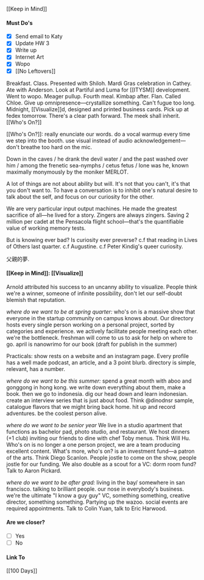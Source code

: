 [[Keep in Mind]]
#### Must Do's

- [x] Send email to Katy
- [x] Update HW 3
- [x] Write up
- [x] Internet Art
- [x] Wopo
- [x] [[No Leftovers]]

Breakfast. Class. Presented with Shiloh. Mardi Gras celebration in Cathey. Ate with Anderson. Look at Partiful and Luma for [[ITYSM]] development. Went to wopo. Meager pullup. Fourth meal. Kimbap after. Flan. Called Chloe. Give up omnipresence—crystallize something. Can't fugue too long. Midnight, [[Visualize]]d, designed and printed business cards.  Pick up at fedex tomorrow. There's a clear path forward. The meek shall inherit. [[Who's On?]]

[[Who's On?]]: really enunciate our words. do a vocal warmup every time we step into the booth. use visual instead of audio acknowledgement—don't breathe too hard on the mic.

Down in the caves / he drank the devil water / and the past washed over him / among the frenetic sea-nymphs / cetus fetus / lone was he, known maximally monymously by the moniker MERLOT.

A lot of things are not about ability but will. It's not that you can't, it's that you don't want to. To have a conversation is to inhibit one's natural desire to talk about the self, and focus on our curiosity for the other. 

We are very particular input output machines.
He made the greatest sacrifice of all—he lived for a story. 
Zingers are always zingers. Saving 2 million per cadet at the Pensacola flight school—that's the quantifiable value of working memory tests.

But is knowing ever bad? Is curiosity ever preverse? c.f that reading in Lives of Others last quarter. c.f Augustine. c.f Peter Kindig's queer curiosity.

父親的夢.

####  [[Keep in Mind]]:  [[Visualize]]
Arnold attributed his success to an uncanny ability to visualize.
People think we're a winner, someone of infinite possibility, don't let our self-doubt blemish that reputation.

*where do we want to be at spring quarter:*
who's on is a massive show that everyone in the startup community on campus knows about. 
Our directory hosts every single person working on a personal project, sorted by categories and experience. 
we actively facilitate people meeting each other. we're the bottleneck. freshman will come to us to ask for help on where to go. 
april is nanowrimo for our book (draft for publish in the summer)

Practicals: show rests on a website and an instagram page.
Every profile has a well made podcast, an article, and a 3 point blurb.
directory is simple, relevant, has a number.

*where do we want to be this summer:*
spend a great month with aboo and gonggong in hong kong. 
we write down everything about them, make a book.
then we go to indonesia. dig our head down and learn indonesian.
create an interview series that is just about food. Think @dinodnsr
sample, catalogue flavors that we might bring back home. 
hit up and record adventures. be the coolest person alive.

*where do we want to be senior year*
We live in a studio apartment that functions as bachelor pad, photo studio, and restaurant. 
We host dinners (+1 club) inviting our friends to dine with chef Toby menus. Think Will Hu.
Who's on is no longer a one person project, we are a team producing excellent content. 
What's more, who's on? is an investment fund—a patron of the arts. Think Diego Scanlon.
People jostle to come on the show, people jostle for our funding. 
We also double as a scout for a VC: dorm room fund? Talk to Aaron Pickard. 

*where do we want to be after grad:*
living in the bay/ somewhere in san francisco. talking to brilliant people. 
our nose in everybody's business. we're the ultimate "I know a guy guy"
VC, something something, creative director, something something.
Partying up the wazoo. social events are required appointments.
Talk to Colin Yuan, talk to Eric Harwood.

#### Are we closer?
- [ ] Yes
- [ ] No
#### Link To
[[100 Days]]